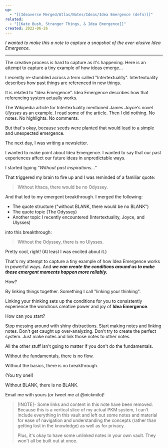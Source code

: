 ```yaml
---
up:
  - "[[Ideaverse Merged/Atlas/Notes/Ideas/Idea Emergence (defn)]]"
related:
  - "[[Kate Bush, Stranger Things, & Idea Emergence]]"
created: 2022-06-26
---
```


*I wanted to make this a note to capture a snapshot of the ever-elusive Idea Emergence.*

---

The creative process is hard to capture as it's happening. Here is an attempt to capture
a tiny example of how ideas emerge...

I recently re-stumbled across a term called "Intertextuality". Intertextuality describes how past things are referenced in new things. 

It is related to "Idea Emergence". Idea Emergence describes how that referencing system actually works. 

The Wikipedia article for Intertextuality mentioned James Joyce's novel *Ulysses* as an example. I read some of the article. Then I did nothing. No notes. No highlights. No comments. 

But that's okay, because seeds were planted that would lead to a simple and unexpected emergence.

The next day, I was writing a newsletter. 

I wanted to make point about Idea Emergence. I wanted to say that our past experiences affect our future ideas in unpredictable ways. 

I started typing *"Without past inspirations..."*

That triggered my brain to fire up and I was reminded of a familiar quote:

> Without Ithaca, there would be no Odyssey.

And that led to my emergent breakthrough. I merged the following:

- The quote structure ("without BLANK, there would be no BLANK")
- The quote topic (The Odyssey)
- Another topic I recently encountered (Intertextuality, Joyce, and Ulysses)

into this breakthrough:

> Without the Odyssey, there is no Ulysses.

Pretty cool, right! (At least I was excited about it.)

That's my attempt to capture a tiny example of how Idea Emergence works in powerful ways. And ***we can create the conditions around us to make these emergent moments happen more reliably.*** 

How?

By linking things together. Something I call "linking your thinking". 

Linking your thinking sets up the conditions for you to consistently experience the wondrous creative power and joy of **Idea Emergence**.

How can you start?

Stop messing around with shiny distractions. Start making notes and linking notes. Don't get caught up over-analyzing. Don't try to create the perfect system. Just make notes and link those notes to other notes. 

All the other stuff isn't going to matter if you don't do the fundamentals. 

Without the fundamentals, there is no flow.

Without the basics, there is no breakthrough.

(You try one!)

Without BLANK, there is no BLANK.

Email me with yours (or tweet me at @nickmilo)!

> [!NOTE]- Some links and content in this note have been removed.
> Because this is a vertical slice of my actual PKM system, I can't include everything in this vault and left out some notes and material for ease of navigation and understanding the concepts (rather than getting lost in the knowledge) as well as for privacy. 
>  
> Plus, it's okay to have some unlinked notes in your own vault. They won't all be built out at once.
